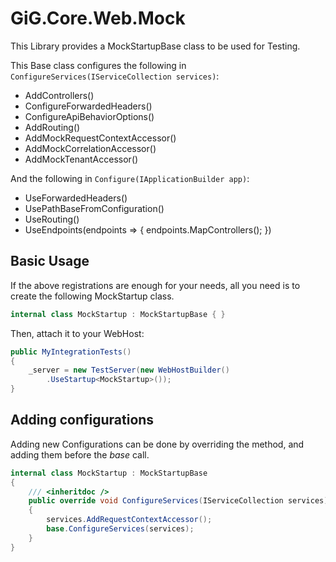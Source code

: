 # GiG.Core.Web.Mock

This Library provides a MockStartupBase class to be used for Testing.

This Base class configures the following in `ConfigureServices(IServiceCollection services)`:
 * AddControllers()
 * ConfigureForwardedHeaders()
 * ConfigureApiBehaviorOptions()
 * AddRouting()
 * AddMockRequestContextAccessor()
 * AddMockCorrelationAccessor()
 * AddMockTenantAccessor()

And the following in `Configure(IApplicationBuilder app)`:
 * UseForwardedHeaders()
 * UsePathBaseFromConfiguration()
 * UseRouting()
 * UseEndpoints(endpoints => { endpoints.MapControllers(); })

## Basic Usage

If the above registrations are enough for your needs, all you need is to create the following MockStartup class.
```csharp
internal class MockStartup : MockStartupBase { }
```
Then, attach it to your WebHost:
```csharp
public MyIntegrationTests()
{
    _server = new TestServer(new WebHostBuilder()
        .UseStartup<MockStartup>());
}
```

## Adding configurations

Adding new Configurations can be done by overriding the method, and adding them before the _base_ call.

```csharp
internal class MockStartup : MockStartupBase
{
    /// <inheritdoc />
    public override void ConfigureServices(IServiceCollection services)
    {
        services.AddRequestContextAccessor();
        base.ConfigureServices(services);
    }
}
```